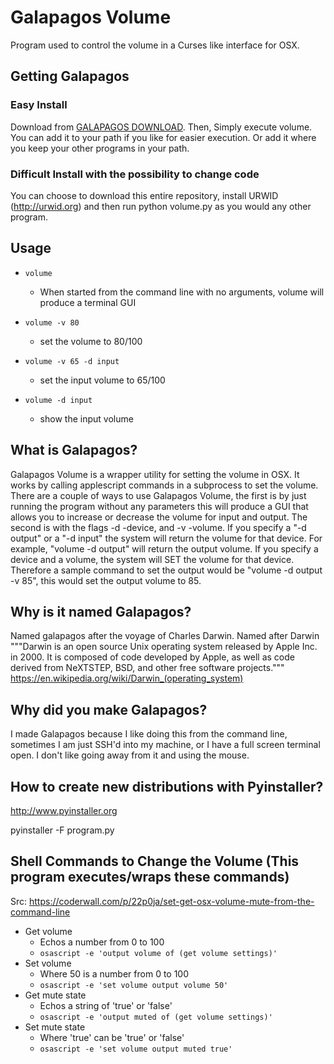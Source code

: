 # Galapagos Volume
Program used to control the volume in a Curses like interface for OSX.

## Getting Galapagos
### Easy Install
Download from [GALAPAGOS DOWNLOAD](dist/volume). Then, Simply execute volume.
You can add it to your path if you like for easier execution. Or add it where you keep your other programs
in your path. 
### Difficult Install with the possibility to change code
You can choose to download this entire repository, install URWID (http://urwid.org) and then run
python volume.py as you would any other program.

## Usage
+ `volume`
  + When started from the command line with no arguments, volume will produce a terminal GUI

+ `volume -v 80`
  + set the volume to 80/100

+ `volume -v 65 -d input`
  + set the input volume to 65/100

+ `volume -d input`
  + show the input volume

## What is Galapagos?
Galapagos Volume is a wrapper utility for setting the volume in OSX.
It works by calling applescript commands in a subprocess to set the volume. There are a couple
of ways to use Galapagos Volume, the first is by just running the program without any parameters
this will produce a GUI that allows you to increase or decrease the volume for input and output.
The second is with the flags -d -device, and -v -volume. If you specify a "-d output" or a "-d input" 
the system will return the volume for that device. For example, "volume -d output" will return the output volume. 
If you specify a device and a volume, the system will SET the volume for that device. Therefore a sample
command to set the output would be "volume -d output -v 85", this would set the output volume to 85.

## Why is it named Galapagos?
Named galapagos after the voyage of Charles Darwin. Named after Darwin """Darwin is an open source Unix operating system released by Apple Inc. in 2000. It is composed of code developed by Apple, as well as code derived from NeXTSTEP, BSD, and other free software projects."""
https://en.wikipedia.org/wiki/Darwin_(operating_system)

## Why did you make Galapagos?
I made Galapagos because I like doing this from the command line, sometimes I am just SSH'd into my machine, or I
have a full screen terminal open. I don't like going away from it and using the mouse.

## How to create new distributions with Pyinstaller?
http://www.pyinstaller.org

pyinstaller -F program.py

## Shell Commands to Change the Volume (This program executes/wraps these commands)

Src: https://coderwall.com/p/22p0ja/set-get-osx-volume-mute-from-the-command-line

+ Get volume
  + Echos a number from 0 to 100
  + `osascript -e 'output volume of (get volume settings)'`
+ Set volume
  + Where 50 is a number from 0 to 100
  + `osascript -e 'set volume output volume 50'`
+ Get mute state
  + Echos a string of 'true' or 'false'
  + `osascript -e 'output muted of (get volume settings)'`
+ Set mute state
  + Where 'true' can be 'true' or 'false'
  + `osascript -e 'set volume output muted true'`
